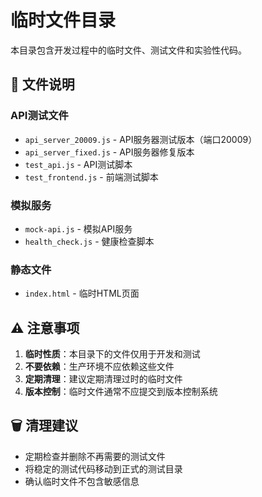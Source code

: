 # 临时文件目录

本目录包含开发过程中的临时文件、测试文件和实验性代码。

## 📁 文件说明

### API测试文件
- `api_server_20009.js` - API服务器测试版本（端口20009）
- `api_server_fixed.js` - API服务器修复版本
- `test_api.js` - API测试脚本
- `test_frontend.js` - 前端测试脚本

### 模拟服务
- `mock-api.js` - 模拟API服务
- `health_check.js` - 健康检查脚本

### 静态文件
- `index.html` - 临时HTML页面

## ⚠️ 注意事项

1. **临时性质**：本目录下的文件仅用于开发和测试
2. **不要依赖**：生产环境不应依赖这些文件
3. **定期清理**：建议定期清理过时的临时文件
4. **版本控制**：临时文件通常不应提交到版本控制系统

## 🗑️ 清理建议

- 定期检查并删除不再需要的测试文件
- 将稳定的测试代码移动到正式的测试目录
- 确认临时文件不包含敏感信息
